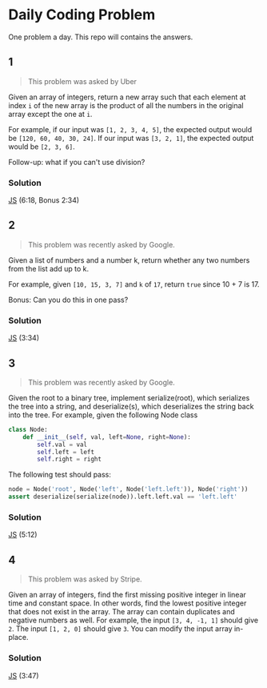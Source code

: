# Daily Coding Problem
One problem a day.
This repo will contains the answers.

## 1
> This problem was asked by Uber

Given an array of integers, return a new array such that each element at index `i` of the new array is the product of all the numbers in the original array except the one at `i`.

For example, if our input was `[1, 2, 3, 4, 5]`, the expected output would be `[120, 60, 40, 30, 24]`. If our input was `[3, 2, 1]`, the expected output would be `[2, 3, 6]`.

Follow-up: what if you can't use division?

### Solution

[JS](pb1/answer.js) (6:18, Bonus 2:34)


## 2
>This problem was recently asked by Google.

Given a list of numbers and a number k, return whether any two numbers from the list add up to k.

For example, given `[10, 15, 3, 7]` and `k` of `17`, return `true` since 10 + 7 is 17.

Bonus: Can you do this in one pass?

### Solution

[JS](pb2/answer.js) (3:34)


## 3
>This problem was recently asked by Google.

Given the root to a binary tree, implement serialize(root), which serializes the tree into a string, and deserialize(s), which deserializes the string back into the tree.
For example, given the following Node class
```python
class Node:
    def __init__(self, val, left=None, right=None):
        self.val = val
        self.left = left
        self.right = right
```
The following test should pass:
```python
node = Node('root', Node('left', Node('left.left')), Node('right'))
assert deserialize(serialize(node)).left.left.val == 'left.left'
```

### Solution

[JS](pb3/answer.js) (5:12)


## 4
>This problem was asked by Stripe.

Given an array of integers, find the first missing positive integer in linear time and constant space. In other words, find the lowest positive integer that does not exist in the array. The array can contain duplicates and negative numbers as well.
For example, the input `[3, 4, -1, 1]` should give `2`. The input `[1, 2, 0]` should give `3`.
You can modify the input array in-place.

### Solution

[JS](pb4/answer.js) (3:47)

